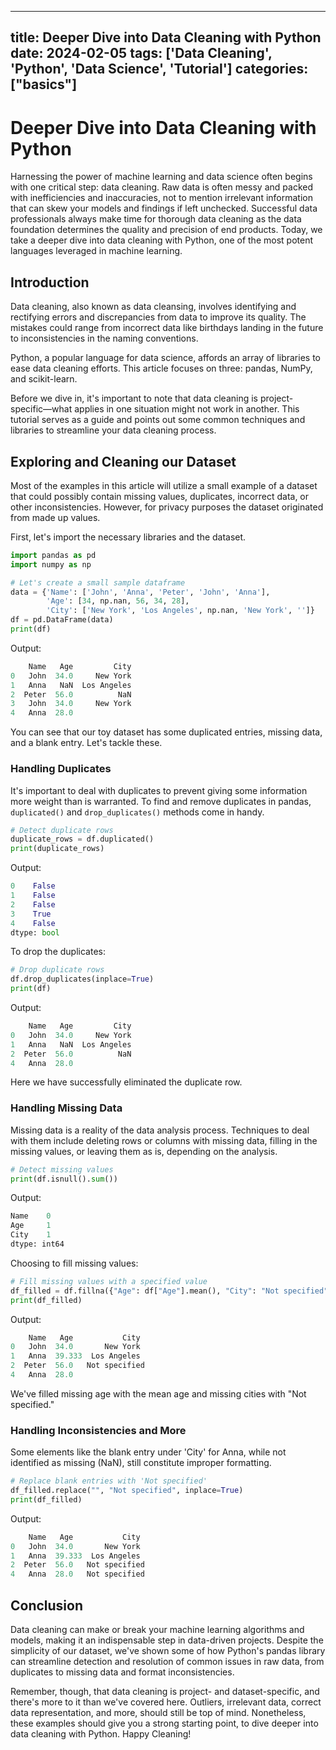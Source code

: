 
---
title: Deeper Dive into Data Cleaning with Python
date: 2024-02-05
tags: ['Data Cleaning', 'Python', 'Data Science', 'Tutorial']
categories: ["basics"]
---


# Deeper Dive into Data Cleaning with Python

Harnessing the power of machine learning and data science often begins with one critical step: data cleaning. Raw data is often messy and packed with inefficiencies and inaccuracies, not to mention irrelevant information that can skew your models and findings if left unchecked. Successful data professionals always make time for thorough data cleaning as the data foundation determines the quality and precision of end products. Today, we take a deeper dive into data cleaning with Python, one of the most potent languages leveraged in machine learning.

## Introduction 

Data cleaning, also known as data cleansing, involves identifying and rectifying errors and discrepancies from data to improve its quality. The mistakes could range from incorrect data like birthdays landing in the future to inconsistencies in the naming conventions. 

Python, a popular language for data science, affords an array of libraries to ease data cleaning efforts. This article focuses on three: pandas, NumPy, and scikit-learn. 

Before we dive in, it's important to note that data cleaning is project-specific—what applies in one situation might not work in another. This tutorial serves as a guide and points out some common techniques and libraries to streamline your data cleaning process.

## Exploring and Cleaning our Dataset

Most of the examples in this article will utilize a small example of a dataset that could possibly contain missing values, duplicates, incorrect data, or other inconsistencies. However, for privacy purposes the dataset originated from made up values. 

First, let's import the necessary libraries and the dataset.

```python
import pandas as pd
import numpy as np

# Let's create a small sample dataframe
data = {'Name': ['John', 'Anna', 'Peter', 'John', 'Anna'],
        'Age': [34, np.nan, 56, 34, 28],
        'City': ['New York', 'Los Angeles', np.nan, 'New York', '']}
df = pd.DataFrame(data)
print(df)
```

Output:

```python
    Name   Age         City
0   John  34.0     New York
1   Anna   NaN  Los Angeles
2  Peter  56.0          NaN
3   John  34.0     New York
4   Anna  28.0             
```
You can see that our toy dataset has some duplicated entries, missing data, and a blank entry. Let's tackle these.

### Handling Duplicates

It's important to deal with duplicates to prevent giving some information more weight than is warranted. To find and remove duplicates in pandas, `duplicated()` and `drop_duplicates()` methods come in handy.

```python
# Detect duplicate rows
duplicate_rows = df.duplicated()
print(duplicate_rows)
```

Output:

```python
0    False
1    False
2    False
3    True
4    False
dtype: bool
```

To drop the duplicates:

```python
# Drop duplicate rows
df.drop_duplicates(inplace=True)
print(df)
```

Output:

```python
    Name   Age         City
0   John  34.0     New York
1   Anna   NaN  Los Angeles
2  Peter  56.0          NaN
4   Anna  28.0             
```

Here we have successfully eliminated the duplicate row.

### Handling Missing Data

Missing data is a reality of the data analysis process. Techniques to deal with them include deleting rows or columns with missing data, filling in the missing values, or leaving them as is, depending on the analysis.

```python
# Detect missing values
print(df.isnull().sum())
```

Output:

```python
Name    0
Age     1
City    1
dtype: int64
```
Choosing to fill missing values:

```python
# Fill missing values with a specified value
df_filled = df.fillna({"Age": df["Age"].mean(), "City": "Not specified"})
print(df_filled)
```

Output:

```python
    Name   Age           City
0   John  34.0       New York
1   Anna  39.333  Los Angeles
2  Peter  56.0   Not specified
4   Anna  28.0               
```

We've filled missing age with the mean age and missing cities with "Not specified."

### Handling Inconsistencies and More

Some elements like the blank entry under 'City' for Anna, while not identified as missing (NaN), still constitute improper formatting.

```python
# Replace blank entries with 'Not specified'
df_filled.replace("", "Not specified", inplace=True)
print(df_filled)
```

Output:

```python
    Name   Age           City
0   John  34.0       New York
1   Anna  39.333  Los Angeles
2  Peter  56.0   Not specified
4   Anna  28.0   Not specified
```

## Conclusion

Data cleaning can make or break your machine learning algorithms and models, making it an indispensable step in data-driven projects. Despite the simplicity of our dataset, we've shown some of how Python's pandas library can streamline detection and resolution of common issues in raw data, from duplicates to missing data and format inconsistencies.

Remember, though, that data cleaning is project- and dataset-specific, and there's more to it than we've covered here. Outliers, irrelevant data, correct data representation, and more, should still be top of mind. Nonetheless, these examples should give you a strong starting point, to dive deeper into data cleaning with Python. Happy Cleaning!
